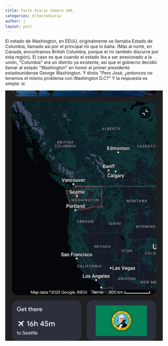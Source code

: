 ```yaml
---
title: Facto diario número 106.
categories: elfactodiario
author: j
layout: post
---
```

El estado de Washington, en EEUU, originalmente se llamaba Estado de Columbia, llamado así por el principal río que lo baña. (Más al norte, en Canadá, encontramos British Columbia, porque el río también discurre por esta región). El caso es que cuando el estado iba a ser anexionado a la unión, "Columbia" era un distrito ya existente, así que el gobierno decidió llamar al estado "Washington" en honor al primer presidente estadounidense George Washington. Y diréis "Pero José, ¿entonces no tenemos el mismo problema con Washington D.C?" Y la respuesta es simple: si.

![2025_07_27_10_11_03_untitled-1.webp](/assets/2025_07_27_10_11_03_untitled-1.webp)
